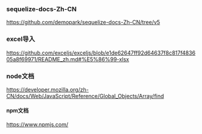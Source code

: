 ### sequelize-docs-Zh-CN
https://github.com/demopark/sequelize-docs-Zh-CN/tree/v5

### excel导入
https://github.com/exceljs/exceljs/blob/e1de62647ff92d64637f8c817f483605a8f69971/README_zh.md#%E5%86%99-xlsx

### node文档
https://developer.mozilla.org/zh-CN/docs/Web/JavaScript/Reference/Global_Objects/Array/find

#### npm文档
https://www.npmjs.com/

